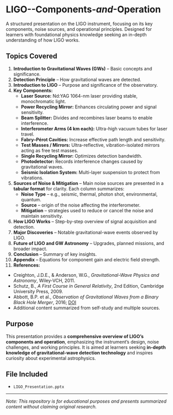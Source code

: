 # LIGO--Components-_and_-Operation
A structured presentation on the LIGO instrument, focusing on its key components, noise sources, and operational principles. Designed for learners with foundational physics knowledge seeking an in-depth understanding of how LIGO works.

## Topics Covered

1. **Introduction to Gravitational Waves (GWs)** – Basic concepts and significance.  
2. **Detection Principle** – How gravitational waves are detected.  
3. **Introduction to LIGO** – Purpose and significance of the observatory.  
4. **Key Components:**  
   - **Laser Source:** Nd:YAG 1064-nm laser providing stable, monochromatic light.  
   - **Power Recycling Mirror:** Enhances circulating power and signal sensitivity.  
   - **Beam Splitter:** Divides and recombines laser beams to enable interference.  
   - **Interferometer Arms (4 km each):** Ultra-high vacuum tubes for laser travel.  
   - **Fabry–Pérot Cavities:** Increase effective path length and sensitivity.  
   - **Test Masses / Mirrors:** Ultra-reflective, vibration-isolated mirrors acting as free test masses.  
   - **Single Recycling Mirror:** Optimizes detection bandwidth.  
   - **Photodetector:** Records interference changes caused by gravitational waves.  
   - **Seismic Isolation System:** Multi-layer suspension to protect from vibrations.  
5. **Sources of Noise & Mitigation** – Main noise sources are presented in a **tabular format** for clarity. Each column summarizes:  
   - **Noise Type** – e.g., seismic, thermal, photon shot, environmental, quantum.  
   - **Source** – origin of the noise affecting the interferometer.  
   - **Mitigation** – strategies used to reduce or cancel the noise and maintain sensitivity.  
6. **How LIGO Works** – Step-by-step overview of signal acquisition and detection.  
7. **Major Discoveries** – Notable gravitational-wave events observed by LIGO.  
8. **Future of LIGO and GW Astronomy** – Upgrades, planned missions, and broader impact.  
9. **Conclusion** – Summary of key insights.  
10. **Appendix** – Equations for component gain and electric field strength.  
11. **References:**  
   - Creighton, J.D.E., & Anderson, W.G., *Gravitational-Wave Physics and Astronomy*, Wiley-VCH, 2011.  
   - Schutz, B., *A First Course in General Relativity*, 2nd Edition, Cambridge University Press, 2009.  
   - Abbott, B.P. et al., *Observation of Gravitational Waves from a Binary Black Hole Merger*, 2016; [DOI](http://dx.doi.org/10.1103/PhysRevLett.116.061102)  
   - Additional content summarized from self-study and multiple sources.

## Purpose

This presentation provides a **comprehensive overview of LIGO’s components and operation**, emphasizing the instrument’s design, noise challenges, and working principles. It is aimed at learners seeking **in-depth knowledge of gravitational-wave detection technology** and inspires curiosity about experimental astrophysics.

## File Included

- `LIGO_Presentation.pptx`  

---

*Note: This repository is for educational purposes and presents summarized content without claiming original research.*
